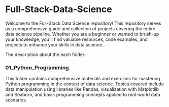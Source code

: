 # Full-Stack-Data-Science
Welcome to the Full-Stack Data Science repository! This repository serves as a comprehensive guide and collection of projects covering the entire data science pipeline. Whether you are a beginner or wanted to brush-up your knowledge, you'll find valuable resources, code examples, and projects to enhance your skills in data science..

The description about the each folder:

### 01_Python_Programming
This folder contains comprehensive materials and exercises for mastering Python programming in the context of data science. Topics covered include data manipulation using libraries like Pandas, visualization with Matplotlib and Seaborn, and basic programming concepts applied to real-world data scenarios.